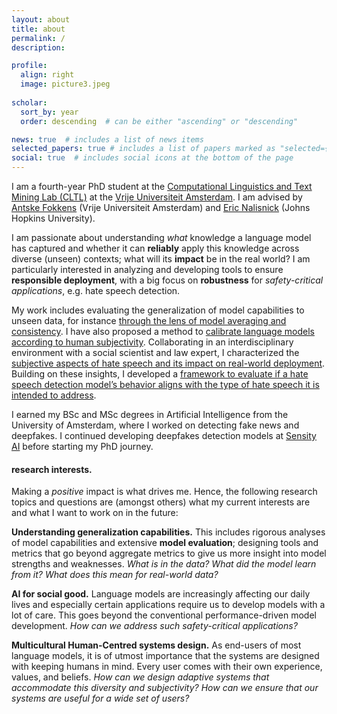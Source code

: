 ```yaml
---
layout: about
title: about
permalink: /
description: 

profile:
  align: right
  image: picture3.jpeg
  
scholar:
  sort_by: year
  order: descending  # can be either "ascending" or "descending"

news: true  # includes a list of news items
selected_papers: true # includes a list of papers marked as "selected={true}"
social: true  # includes social icons at the bottom of the page
---
```

I am a fourth-year PhD student at the [Computational Linguistics and Text Mining Lab (CLTL)](https://home.cltl.labs.vu.nl/) 
at the [Vrije Universiteit Amsterdam](https://vu.nl/nl). 
I am advised by [Antske Fokkens](http://wordpress.let.vupr.nl/antske/) (Vrije Universiteit Amsterdam) 
and [Eric Nalisnick](https://enalisnick.github.io/) (Johns Hopkins University). 

I am passionate about understanding _what_ knowledge a language model has captured and whether it 
can **reliably** apply this knowledge across diverse (unseen) contexts; what will its **impact** 
be in the real world? I am particularly interested in analyzing and developing tools to ensure 
**responsible deployment**, with a big focus on **robustness** for _safety-critical applications_, e.g. hate speech detection. 

My work includes evaluating the generalization of model capabilities to unseen data, for 
instance [through the lens of model averaging and consistency](https://aclanthology.org/2021.eval4nlp-1.3). 
I have also proposed a method to [calibrate language models according to human subjectivity](https://openreview.net/forum?id=VWWzO3ewMS). 
Collaborating in an interdisciplinary environment with a social scientist and law expert, I 
characterized the [subjective aspects of hate speech and its impact on real-world deployment](https://aclanthology.org/2022.woah-1.17). 
Building on these insights, I developed a [framework to evaluate if a hate speech detection model’s 
behavior aligns with the type of hate speech it is intended to address](https://arxiv.org/abs/2410.15911). 

I earned my BSc and MSc degrees in Artificial Intelligence from the University of Amsterdam, where I worked on detecting fake news and deepfakes. I continued developing deepfakes detection models at [Sensity AI](https://sensity.ai/) before starting my PhD journey. 

#### research interests.
Making a _positive_ impact is what drives me. Hence, the following research topics and questions 
are (amongst others) what my current interests are and what I want to work on in the future: 

**Understanding generalization capabilities.** This includes rigorous analyses of model capabilities 
and extensive **model evaluation**;
designing tools and metrics that go beyond aggregate metrics to give us more insight into model 
strengths and weaknesses. _What is in the data? What did the model learn from it? What does this 
mean for real-world data?_
  
**AI for social good.** Language models are increasingly affecting our daily lives and especially 
certain applications require us to develop models with a lot of care. This goes beyond the 
conventional performance-driven model development. _How can we address such safety-critical applications?_ 

**Multicultural Human-Centred systems design.** As end-users of most language models, it is of 
utmost importance that the systems are designed with keeping humans in mind. Every user comes 
with their own experience, values, and beliefs. _How can we design adaptive systems that accommodate 
this diversity and subjectivity? How can we ensure that our systems are useful for a wide set of users?_ 
